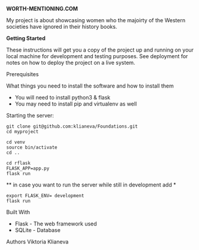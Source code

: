 **WORTH-MENTIONING.COM**

My project is about showcasing women who the majoirty of the Western societies have ignored in their history books.

**Getting Started**

These instructions will get you a copy of the project up and running on your local machine for development and testing purposes. See deployment for notes on how to deploy the project on a live system.

Prerequisites

What things you need to install the software and how to install them

- You will need to install python3 & flask 
- You may need to install pip and virtualenv as well


Starting the server:

```
git clone git@github.com:klianeva/Foundations.git
cd myproject
```

```
cd venv 
source bin/activate
cd ..
```

```
cd rflask
FLASK_APP=app.py
flask run 
```

** in case you want to run the server while still in development add *
```
export FLASK_ENV= development
flask run
```

Built With
- Flask - The web framework used
- SQLite - Database


Authors
Viktoria Klianeva


